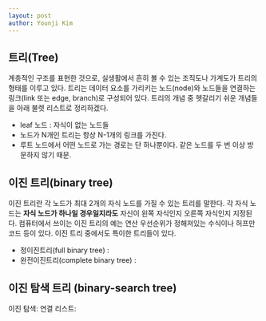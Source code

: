 ```yaml
---
layout: post
author: Younji Kim
---
```


## 트리(Tree)
계층적인 구조를 표현한 것으로, 실생활에서 흔히 볼 수 있는 조직도나 가계도가 트리의 형태를 이루고 있다. 트리는 데이터 요소를 가리키는 노드(node)와 노드들을 연결하는 링크(link 또는 edge, branch)로 구성되어 있다. 트리의 개념 중 헷갈리기 쉬운 개념들을 아래 불렛 리스트로 정리하겠다. <br>
* leaf 노드 : 자식이 없는 노드들
* 노드가 N개인 트리는 항상 N-1개의 링크를 가진다.
* 루트 노드에서 어떤 노드로 가는 경로는 단 하나뿐이다. 같은 노드를 두 번 이상 방문하지 않기 때문.

## 이진 트리(binary tree)
이진 트리란 각 노드가 최대 2개의 자식 노드를 가질 수 있는 트리를 말한다. 각 자식 노드는 **자식 노드가 하나일 경우일지라도** 자신이 왼쪽 자식인지 오른쪽 자식인지 지정된다. 컴퓨터에서 쓰이는 이진 트리의 예는 연산 우선순위가 정해져있는 수식이나 허프만 코드 등이 있다. 이진 트리 중에서도 특이한 트리들이 있다. <br>
- 정이진트리(full binary tree) : 
- 완전이진트리(complete binary tree) : 

## 이진 탐색 트리 (binary-search tree)
이진 탐색: 
연결 리스트: